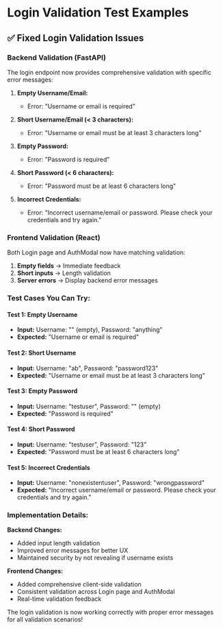 # Login Validation Test Examples

## ✅ Fixed Login Validation Issues

### Backend Validation (FastAPI)
The login endpoint now provides comprehensive validation with specific error messages:

1. **Empty Username/Email:**
   - Error: "Username or email is required"

2. **Short Username/Email (< 3 characters):**
   - Error: "Username or email must be at least 3 characters long"

3. **Empty Password:**
   - Error: "Password is required"

4. **Short Password (< 6 characters):**
   - Error: "Password must be at least 6 characters long"

5. **Incorrect Credentials:**
   - Error: "Incorrect username/email or password. Please check your credentials and try again."

### Frontend Validation (React)
Both Login page and AuthModal now have matching validation:

1. **Empty fields** → Immediate feedback
2. **Short inputs** → Length validation
3. **Server errors** → Display backend error messages

### Test Cases You Can Try:

#### Test 1: Empty Username
- **Input:** Username: "" (empty), Password: "anything"
- **Expected:** "Username or email is required"

#### Test 2: Short Username
- **Input:** Username: "ab", Password: "password123"
- **Expected:** "Username or email must be at least 3 characters long"

#### Test 3: Empty Password
- **Input:** Username: "testuser", Password: "" (empty)
- **Expected:** "Password is required"

#### Test 4: Short Password
- **Input:** Username: "testuser", Password: "123"
- **Expected:** "Password must be at least 6 characters long"

#### Test 5: Incorrect Credentials
- **Input:** Username: "nonexistentuser", Password: "wrongpassword"
- **Expected:** "Incorrect username/email or password. Please check your credentials and try again."

### Implementation Details:

**Backend Changes:**
- Added input length validation
- Improved error messages for better UX
- Maintained security by not revealing if username exists

**Frontend Changes:**
- Added comprehensive client-side validation
- Consistent validation across Login page and AuthModal
- Real-time validation feedback

The login validation is now working correctly with proper error messages for all validation scenarios!